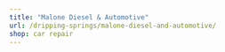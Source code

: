 ```yaml
---
title: "Malone Diesel & Automotive"
url: /dripping-springs/malone-diesel-and-automotive/
shop: car repair
---
```

